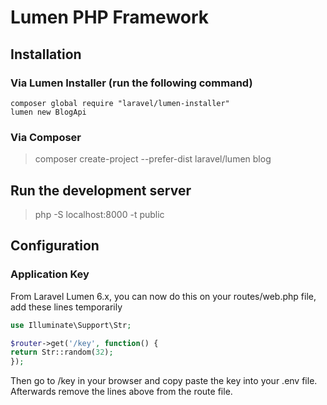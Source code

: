 # Lumen PHP Framework

## Installation 
### Via Lumen Installer (run the following command)
```
composer global require "laravel/lumen-installer"
lumen new BlogApi
```
### Via Composer 
> composer create-project --prefer-dist laravel/lumen blog
## Run the development server
> php -S localhost:8000 -t public
## Configuration
### Application Key
From Laravel Lumen 6.x, you can now do this
on your routes/web.php file, add these lines temporarily
```php
use Illuminate\Support\Str;

$router->get('/key', function() {
return Str::random(32);
});
```
Then go to /key in your browser and copy paste the key into your .env file. 
Afterwards remove the lines above from the route file.